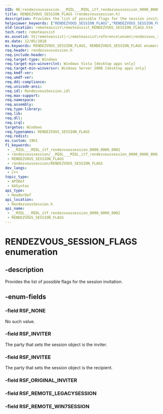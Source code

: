 ```yaml
---
UID: NE:rendezvoussession.__MIDL___MIDL_itf_rendezvoussession_0000_0000_0002
title: RENDEZVOUS_SESSION_FLAGS (rendezvoussession.h)
description: Provides the list of possible flags for the session invitation.
helpviewer_keywords: ["RENDEZVOUS_SESSION_FLAGS","RENDEZVOUS_SESSION_FLAGS enumeration [Remote Assistance]","RSF_INVITEE","RSF_INVITER","RSF_NONE","RSF_ORIGINAL_INVITER","RSF_REMOTE_LEGACYSESSION","remoteassist.remoteassist_RENDEZVOUS_SESSION_FLAGS","remoteassist_RENDEZVOUS_SESSION_FLAGS","rendezvoussession/RENDEZVOUS_SESSION_FLAGS","rendezvoussession/RSF_INVITEE","rendezvoussession/RSF_INVITER","rendezvoussession/RSF_NONE","rendezvoussession/RSF_ORIGINAL_INVITER","rendezvoussession/RSF_REMOTE_LEGACYSESSION"]
old-location: remoteassist\remoteassist_RENDEZVOUS_SESSION_FLAGS.htm
tech.root: remoteassist
ms.assetid: VS|remoteassist|~\remoteassist\reference\enums\rendezvous_session_flags.htm
ms.date: 12/05/2018
ms.keywords: RENDEZVOUS_SESSION_FLAGS, RENDEZVOUS_SESSION_FLAGS enumeration [Remote Assistance], RSF_INVITEE, RSF_INVITER, RSF_NONE, RSF_ORIGINAL_INVITER, RSF_REMOTE_LEGACYSESSION, remoteassist.remoteassist_RENDEZVOUS_SESSION_FLAGS, remoteassist_RENDEZVOUS_SESSION_FLAGS, rendezvoussession/RENDEZVOUS_SESSION_FLAGS, rendezvoussession/RSF_INVITEE, rendezvoussession/RSF_INVITER, rendezvoussession/RSF_NONE, rendezvoussession/RSF_ORIGINAL_INVITER, rendezvoussession/RSF_REMOTE_LEGACYSESSION
req.header: rendezvoussession.h
req.include-header: 
req.target-type: Windows
req.target-min-winverclnt: Windows Vista [desktop apps only]
req.target-min-winversvr: Windows Server 2008 [desktop apps only]
req.kmdf-ver: 
req.umdf-ver: 
req.ddi-compliance: 
req.unicode-ansi: 
req.idl: RendezvousSession.idl
req.max-support: 
req.namespace: 
req.assembly: 
req.type-library: 
req.lib: 
req.dll: 
req.irql: 
targetos: Windows
req.typenames: RENDEZVOUS_SESSION_FLAGS
req.redist: 
ms.custom: 19H1
f1_keywords:
 - __MIDL___MIDL_itf_rendezvoussession_0000_0000_0002
 - rendezvoussession/__MIDL___MIDL_itf_rendezvoussession_0000_0000_0002
 - RENDEZVOUS_SESSION_FLAGS
 - rendezvoussession/RENDEZVOUS_SESSION_FLAGS
dev_langs:
 - c++
topic_type:
 - APIRef
 - kbSyntax
api_type:
 - HeaderDef
api_location:
 - RendezvousSession.h
api_name:
 - __MIDL___MIDL_itf_rendezvoussession_0000_0000_0002
 - RENDEZVOUS_SESSION_FLAGS
---
```


# RENDEZVOUS_SESSION_FLAGS enumeration


## -description

Provides the list of possible flags for the session invitation.

## -enum-fields

### -field RSF_NONE

No such value.

### -field RSF_INVITER

The party that sets the session object is the inviter.

### -field RSF_INVITEE

The party that sets the session object is the recipient.

### -field RSF_ORIGINAL_INVITER

### -field RSF_REMOTE_LEGACYSESSION

### -field RSF_REMOTE_WIN7SESSION

